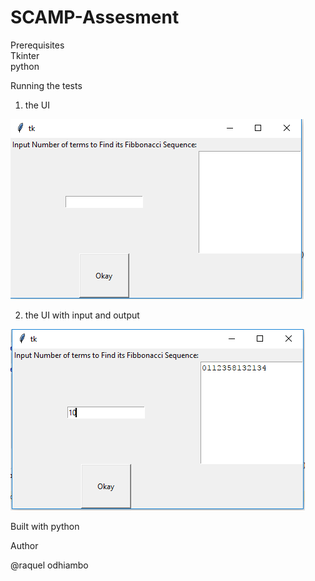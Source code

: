 # SCAMP-Assesment

Prerequisites <br />
Tkinter<br />
python<br />


Running the tests

1. the UI

![Image of the User Interface](https://github.com/RNgode/SCAMP-Assesment/blob/master/Screenshot%20(580).png)

2. the UI with input and output

![Image With Input And Output](https://github.com/RNgode/SCAMP-Assesment/blob/master/Screenshot%20(581).png)

Built with
 python


Author

@raquel odhiambo
